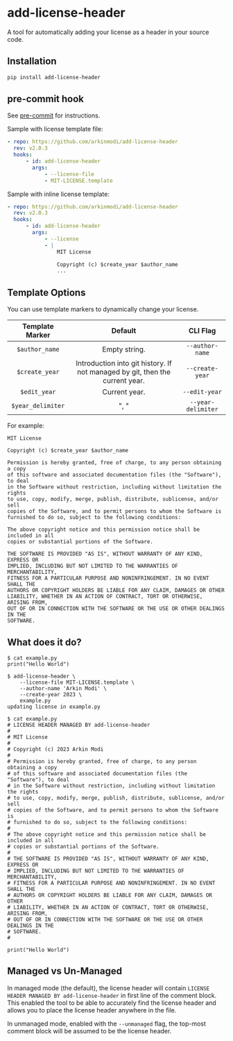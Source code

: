 # add-license-header

A tool for automatically adding your license as a header in your source code.

## Installation

```bash
pip install add-license-header
```

## pre-commit hook

See [pre-commit](https://github.com/pre-commit/pre-commit) for instructions.

Sample with license template file:

```yaml
- repo: https://github.com/arkinmodi/add-license-header
  rev: v2.0.3
  hooks:
      - id: add-license-header
        args:
            - --license-file
            - MIT-LICENSE.template
```

Sample with inline license template:

```yaml
- repo: https://github.com/arkinmodi/add-license-header
  rev: v2.0.3
  hooks:
      - id: add-license-header
        args:
            - --license
            - |
                MIT License

                Copyright (c) $create_year $author_name
                ...
```

## Template Options

You can use template markers to dynamically change your license.

|  Template Marker  |                                   Default                                    |      CLI Flag      |
| :---------------: | :--------------------------------------------------------------------------: | :----------------: |
|  `$author_name`   |                                Empty string.                                 |  `--author-name`   |
|  `$create_year`   | Introduction into git history. If not managed by git, then the current year. |  `--create-year`   |
|   `$edit_year`    |                                Current year.                                 |   `--edit-year`    |
| `$year_delimiter` |                                     ", "                                     | `--year-delimiter` |

For example:

```text
MIT License

Copyright (c) $create_year $author_name

Permission is hereby granted, free of charge, to any person obtaining a copy
of this software and associated documentation files (the "Software"), to deal
in the Software without restriction, including without limitation the rights
to use, copy, modify, merge, publish, distribute, sublicense, and/or sell
copies of the Software, and to permit persons to whom the Software is
furnished to do so, subject to the following conditions:

The above copyright notice and this permission notice shall be included in all
copies or substantial portions of the Software.

THE SOFTWARE IS PROVIDED "AS IS", WITHOUT WARRANTY OF ANY KIND, EXPRESS OR
IMPLIED, INCLUDING BUT NOT LIMITED TO THE WARRANTIES OF MERCHANTABILITY,
FITNESS FOR A PARTICULAR PURPOSE AND NONINFRINGEMENT. IN NO EVENT SHALL THE
AUTHORS OR COPYRIGHT HOLDERS BE LIABLE FOR ANY CLAIM, DAMAGES OR OTHER
LIABILITY, WHETHER IN AN ACTION OF CONTRACT, TORT OR OTHERWISE, ARISING FROM,
OUT OF OR IN CONNECTION WITH THE SOFTWARE OR THE USE OR OTHER DEALINGS IN THE
SOFTWARE.
```

## What does it do?

```shell
$ cat example.py
print("Hello World")

$ add-license-header \
    --license-file MIT-LICENSE.template \
    --author-name 'Arkin Modi' \
    --create-year 2023 \
    example.py
updating license in example.py

$ cat example.py
# LICENSE HEADER MANAGED BY add-license-header
#
# MIT License
#
# Copyright (c) 2023 Arkin Modi
#
# Permission is hereby granted, free of charge, to any person obtaining a copy
# of this software and associated documentation files (the "Software"), to deal
# in the Software without restriction, including without limitation the rights
# to use, copy, modify, merge, publish, distribute, sublicense, and/or sell
# copies of the Software, and to permit persons to whom the Software is
# furnished to do so, subject to the following conditions:
#
# The above copyright notice and this permission notice shall be included in all
# copies or substantial portions of the Software.
#
# THE SOFTWARE IS PROVIDED "AS IS", WITHOUT WARRANTY OF ANY KIND, EXPRESS OR
# IMPLIED, INCLUDING BUT NOT LIMITED TO THE WARRANTIES OF MERCHANTABILITY,
# FITNESS FOR A PARTICULAR PURPOSE AND NONINFRINGEMENT. IN NO EVENT SHALL THE
# AUTHORS OR COPYRIGHT HOLDERS BE LIABLE FOR ANY CLAIM, DAMAGES OR OTHER
# LIABILITY, WHETHER IN AN ACTION OF CONTRACT, TORT OR OTHERWISE, ARISING FROM,
# OUT OF OR IN CONNECTION WITH THE SOFTWARE OR THE USE OR OTHER DEALINGS IN THE
# SOFTWARE.
#

print("Hello World")
```

## Managed vs Un-Managed

In managed mode (the default), the license header will contain
`LICENSE HEADER MANAGED BY add-license-header` in first line of the comment
block. This enabled the tool to be able to accurately find the license header
and allows you to place the license header anywhere in the file.

In unmanaged mode, enabled with the `--unmanaged` flag, the top-most comment
block will be assumed to be the license header.
